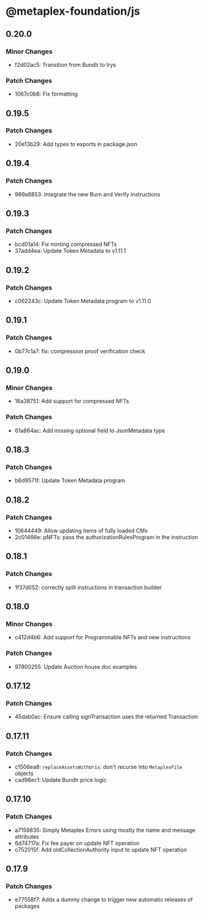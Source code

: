# @metaplex-foundation/js

## 0.20.0

### Minor Changes

- f2d02ac5: Transition from Bundlr to Irys

### Patch Changes

- 1067c0b8: Fix formatting

## 0.19.5

### Patch Changes

- 20e13b29: Add types to exports in package.json

## 0.19.4

### Patch Changes

- 989a8853: Integrate the new Burn and Verify instructions

## 0.19.3

### Patch Changes

- bcd01a14: Fix minting compressed NFTs
- 37add4ea: Update Token Metadata to v1.11.1

## 0.19.2

### Patch Changes

- c062243c: Update Token Metadata program to v1.11.0

## 0.19.1

### Patch Changes

- 0b77c1a7: fix: compression proof verification check

## 0.19.0

### Minor Changes

- 16a38751: Add support for compressed NFTs

### Patch Changes

- 61a864ac: Add missing optional field to JsonMetadata type

## 0.18.3

### Patch Changes

- b6d9571f: Update Token Metadata program

## 0.18.2

### Patch Changes

- 10644449: Allow updating items of fully loaded CMs
- 2c01466e: pNFTs: pass the authorizationRulesProgram in the instruction

## 0.18.1

### Patch Changes

- 1f37d052: correctly split instructions in transaction builder

## 0.18.0

### Minor Changes

- c412d4b6: Add support for Programmable NFTs and new instructions

### Patch Changes

- 97800255: Update Auction house doc examples

## 0.17.12

### Patch Changes

- 45dab0ac: Ensure calling signTransaction uses the returned Transaction

## 0.17.11

### Patch Changes

- c1506ea8: `replaceAssetsWithUris`: don't recurse into `MetaplexFile` objects
- cad98ec1: Update Bundlr price logic

## 0.17.10

### Patch Changes

- a7159835: Simply Metaplex Errors using mostly the name and message attributes
- 6d74717a: Fix fee payer on update NFT operation
- c752015f: Add oldCollectionAuthority input to update NFT operation

## 0.17.9

### Patch Changes

- e77558f7: Adds a dummy change to trigger new automatic releases of packages
